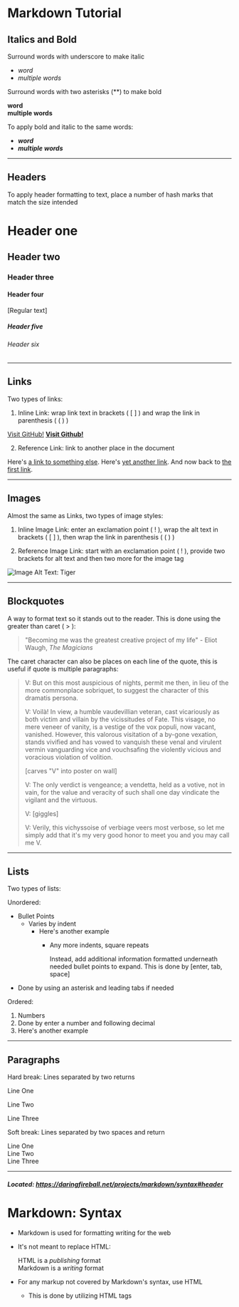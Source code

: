 # Markdown Tutorial
## **Italics and Bold**

Surround words with underscore to make italic
* _word_
* _multiple words_

Surround words with two asterisks (**) to make bold

**word**  
**multiple words**

To apply bold and italic to the same words:
* **_word_**
* **_multiple words_**
***
## **Headers**
To apply header formatting to text, place a number of hash marks that match the size intended
# Header one
## Header two
### Header three
#### Header four
[Regular text]
##### Header five
###### Header six
***
## **Links**
Two types of links:
1. Inline Link: wrap link text in brackets ( [ ] ) and wrap the link in parenthesis ( ( ) )

[Visit GitHub!](www.github.com)
[**Visit Github!**](www.github.com)

2. Reference Link: link to another place in the document

Here's [a link to something else][another place].
Here's [yet another link][another-link].
And now back to [the first link][another place].

[another place]: www.github.com
[another-link]: www.google.com
***
## **Images**
Almost the same as Links, two types of image styles:
1. Inline Image Link: enter an exclamation point ( ! ), wrap the alt text in brackets ( [ ] ), then wrap the link in parenthesis ( ( ) )

2. Reference Image Link: start with an exclamation point ( ! ), provide two brackets for alt text and then two more for the image tag

![Image Alt Text: Tiger](https://upload.wikimedia.org/wikipedia/commons/5/56/Tiger.50.jpg)
***
## **Blockquotes**
A way to format text so it stands out to the reader. This is done using the greater than caret ( > ):
> "Becoming me was the greatest creative project of my life" - Eliot Waugh, _The Magicians_

The caret character can also be places on each line of the quote, this is useful if quote is multiple paragraphs:

> V: But on this most auspicious of nights, permit me then, in lieu of the more commonplace sobriquet, to suggest the character of this dramatis persona.
>
>V: Voilà! In view, a humble vaudevillian veteran, cast vicariously as both victim and villain by the vicissitudes of Fate. This visage, no mere veneer of vanity, is a vestige of the vox populi, now vacant, vanished. However, this valorous visitation of a by-gone vexation, stands vivified and has vowed to vanquish these venal and virulent vermin vanguarding vice and vouchsafing the violently vicious and voracious violation of volition.
>
>[carves "V" into poster on wall]
>
>V: The only verdict is vengeance; a vendetta, held as a votive, not in vain, for the value and veracity of such shall one day vindicate the vigilant and the virtuous.
>
>V: [giggles]
>
>V: Verily, this vichyssoise of verbiage veers most verbose, so let me simply add that it's my very good honor to meet you and you may call me V.
***
## **Lists**
Two types of lists:

Unordered:
* Bullet Points
    * Varies by indent
        * Here's another example
            * Any more indents, square repeats
                
                 Instead, add additional information formatted underneath needed bullet points to expand. This is done by [enter, tab, space]
* Done by using an asterisk and leading tabs if needed

Ordered:
1. Numbers
2. Done by enter a number and following decimal
3. Here's another example
***
## **Paragraphs**
Hard break: Lines separated by two returns

Line One

Line Two

Line Three

Soft break: Lines separated by two spaces and return

Line One  
Line Two  
Line Three  
***
##### Located: https://daringfireball.net/projects/markdown/syntax#header
# Markdown: Syntax
* Markdown is used  for formatting writing for the web
* It's not meant to replace HTML:

     HTML is a _publishing_ format  
    Markdown is a _writing_ format

* For any markup not covered by Markdown's syntax, use HTML
    * This is done by utilizing HTML tags
